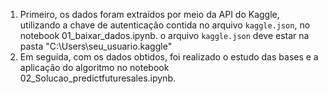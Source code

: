 1. Primeiro, os dados foram extraídos por meio da API do Kaggle, utilizando a chave de autenticação contida no arquivo `kaggle.json`, no notebook 01_baixar_dados.ipynb. 
o arquivo `kaggle.json` deve estar na pasta "C:\Users\seu_usuario\.kaggle"
2. Em seguida, com os dados obtidos, foi realizado o estudo das bases e a aplicação do algoritmo no notebook 02_Solucao_predictfuturesales.ipynb.

